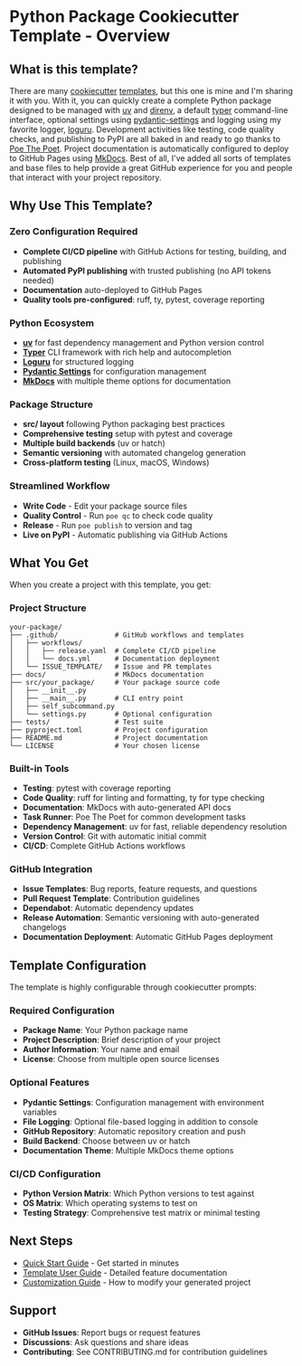# Python Package Cookiecutter Template - Overview

## What is this template?

There are many [cookiecutter](https://cookiecutter.readthedocs.io/en/stable/index.html) 
[templates](https://www.cookiecutter.io/templates), but this one is mine and I'm sharing 
it with you. With it, you can quickly create a complete Python package designed to 
be managed with [uv](https://docs.astral.sh/uv/) and 
[direnv](https://direnv.net), a default [typer](https://typer.tiangolo.com) 
command-line interface, optional settings using 
[pydantic-settings](https://docs.pydantic.dev/latest/api/pydantic_settings/) and 
logging using my favorite logger, [loguru](https://loguru.readthedocs.io/en/stable/). 
Development activities like testing, code quality checks, and publishing to PyPI are 
all baked in and ready to go thanks to [Poe The Poet](https://poethepoet.natn.io). 
Project documentation is automatically configured to deploy to GitHub Pages using 
[MkDocs](https://www.mkdocs.org/). Best of all, I've added all sorts of templates and 
base files to help provide a great GitHub experience for you and people that interact 
with your project repository.

## Why Use This Template?

### Zero Configuration Required
- **Complete CI/CD pipeline** with GitHub Actions for testing, building, and publishing
- **Automated PyPI publishing** with trusted publishing (no API tokens needed)
- **Documentation** auto-deployed to GitHub Pages
- **Quality tools pre-configured**: ruff, ty, pytest, coverage reporting

### Python Ecosystem
- **[uv](https://docs.astral.sh/uv/)** for fast dependency management and 
  Python version control
- **[Typer](https://typer.tiangolo.com)** CLI framework with rich help and autocompletion
- **[Loguru](https://loguru.readthedocs.io/en/stable/)** for structured logging
- **[Pydantic Settings](https://docs.pydantic.dev/latest/api/pydantic_settings/)** for 
  configuration management
- **[MkDocs](https://www.mkdocs.org/)** with multiple theme options for documentation

### Package Structure
- **src/ layout** following Python packaging best practices
- **Comprehensive testing** setup with pytest and coverage
- **Multiple build backends** (uv or hatch) 
- **Semantic versioning** with automated changelog generation
- **Cross-platform testing** (Linux, macOS, Windows)

### Streamlined Workflow
- **Write Code** - Edit your package source files
- **Quality Control** - Run `poe qc` to check code quality
- **Release** - Run `poe publish` to version and tag
- **Live on PyPI** - Automatic publishing via GitHub Actions

## What You Get

When you create a project with this template, you get:

### Project Structure
```
your-package/
├── .github/              # GitHub workflows and templates
│   ├── workflows/
│   │   ├── release.yaml  # Complete CI/CD pipeline
│   │   └── docs.yml      # Documentation deployment
│   └── ISSUE_TEMPLATE/   # Issue and PR templates
├── docs/                 # MkDocs documentation
├── src/your_package/     # Your package source code
│   ├── __init__.py
│   ├── __main__.py       # CLI entry point
│   ├── self_subcommand.py
│   └── settings.py       # Optional configuration
├── tests/                # Test suite
├── pyproject.toml        # Project configuration
├── README.md             # Project documentation
└── LICENSE               # Your chosen license
```

### Built-in Tools
- **Testing**: pytest with coverage reporting
- **Code Quality**: ruff for linting and formatting, ty for type checking
- **Documentation**: MkDocs with auto-generated API docs
- **Task Runner**: Poe The Poet for common development tasks
- **Dependency Management**: uv for fast, reliable dependency resolution
- **Version Control**: Git with automatic initial commit
- **CI/CD**: Complete GitHub Actions workflows

### GitHub Integration
- **Issue Templates**: Bug reports, feature requests, and questions
- **Pull Request Template**: Contribution guidelines
- **Dependabot**: Automatic dependency updates
- **Release Automation**: Semantic versioning with auto-generated changelogs
- **Documentation Deployment**: Automatic GitHub Pages deployment

## Template Configuration

The template is highly configurable through cookiecutter prompts:

### Required Configuration
- **Package Name**: Your Python package name
- **Project Description**: Brief description of your project
- **Author Information**: Your name and email
- **License**: Choose from multiple open source licenses

### Optional Features
- **Pydantic Settings**: Configuration management with environment variables
- **File Logging**: Optional file-based logging in addition to console
- **GitHub Repository**: Automatic repository creation and push
- **Build Backend**: Choose between uv or hatch
- **Documentation Theme**: Multiple MkDocs theme options

### CI/CD Configuration
- **Python Version Matrix**: Which Python versions to test against
- **OS Matrix**: Which operating systems to test on
- **Testing Strategy**: Comprehensive test matrix or minimal testing

## Next Steps

- [Quick Start Guide](quickstart.md) - Get started in minutes
- [Template User Guide](template-guide.md) - Detailed feature documentation
- [Customization Guide](customization.md) - How to modify your generated project

## Support

- **GitHub Issues**: Report bugs or request features
- **Discussions**: Ask questions and share ideas
- **Contributing**: See CONTRIBUTING.md for contribution guidelines